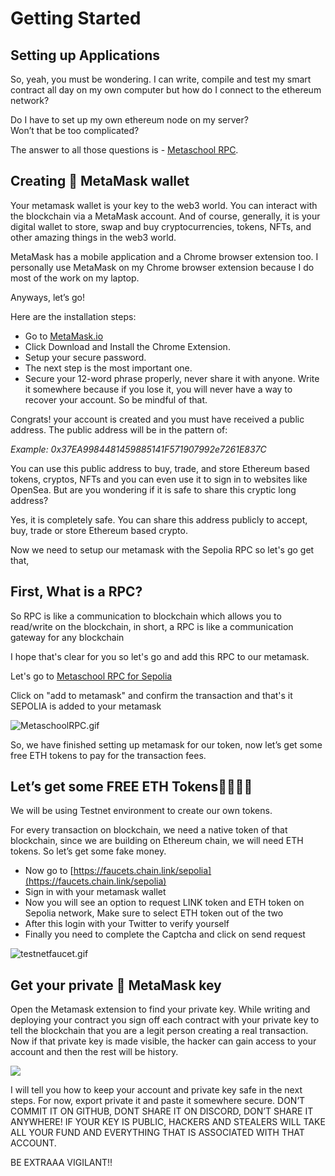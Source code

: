 ﻿# Getting Started

## **Setting up Applications**

So, yeah, you must be wondering. I can write, compile and test my smart contract all day on my own computer but how do I connect to the ethereum network?

Do I have to set up my own ethereum node on my server?  
Won’t that be too complicated?

The answer to all those questions is - [Metaschool RPC](https://www.metaschool.so/rpc).

## Creating 🦊 MetaMask wallet

Your metamask wallet is your key to the web3 world. You can interact with the blockchain via a MetaMask account. And of course, generally, it is your digital wallet to store, swap and buy cryptocurrencies, tokens, NFTs, and other amazing things in the web3 world.

MetaMask has a mobile application and a Chrome browser extension too. I personally use MetaMask on my Chrome browser extension because I do most of the work on my laptop.

Anyways, let’s go!

Here are the installation steps:

-   Go to  [MetaMask.io](http://metamask.io/)
-   Click Download and Install the Chrome Extension.
-   Setup your secure password.
-   The next step is the most important one.
-   Secure your 12-word phrase properly, never share it with anyone. Write it somewhere because if you lose it, you will never have a way to recover your account. So be mindful of that.

Congrats! your account is created and you must have received a public address. The public address will be in the pattern of:

_Example: 0x37EA9984481459885141F571907992e7261E837C_

You can use this public address to buy, trade, and store Ethereum based tokens, cryptos, NFTs and you can even use it to sign in to websites like OpenSea. But are you wondering if it is safe to share this cryptic long address?

Yes, it is completely safe. You can share this address publicly to accept, buy, trade or store Ethereum based crypto.

Now we need to setup our metamask with the Sepolia RPC so let's go get that,

## First, What is a RPC?
So RPC is like a communication to blockchain which allows you to read/write on the blockchain, in short, a RPC is like a communication gateway for any blockchain

I hope that's clear for you so let's go and add this RPC to our metamask.

Let's go to [Metaschool RPC for Sepolia](https://metaschool.so/rpc/sepolia)

Click on "add to metamask" and confirm the transaction and that's it SEPOLIA is added to your metamask

![MetaschoolRPC.gif](https://raw.githubusercontent.com/0xmetaschool/Learning-Projects/main/assests_for_all/metaschoolRPC.gif)

So, we have finished setting up metamask for our token, now let’s get some free ETH tokens to pay for the transaction fees.

## Let’s get some FREE ETH Tokens🤑🤑🤑🤑

We will be using Testnet environment to create our own tokens.

For every transaction on blockchain, we need a native token of that blockchain, since we are building on Ethereum chain, we will need ETH tokens. So let’s get some fake money.

- Now go to [https://faucets.chain.link/sepolia](https://faucets.chain.link/sepolia)
- Sign in with your metamask wallet
- Now you will see an option to request LINK token and ETH token on Sepolia network, Make sure to select ETH token out of the two
- After this login with your Twitter to verify yourself
- Finally you need to complete the Captcha and click on send request

![testnetfaucet.gif](https://raw.githubusercontent.com/0xmetaschool/Learning-Projects/main/assests_for_all/testnetfaucet.gif)

## Get your private 🦊 MetaMask key

Open the Metamask extension to find your private key. While writing and deploying your contract you sign off each contract with your private key to tell the blockchain that you are a legit person creating a real transaction. Now if that private key is made visible, the hacker can gain access to your account and then the rest will be history.

![](https://metaschool.s3-ap-southeast-1.amazonaws.com/images/xR90oDFgwFLgOIN03aIlqFhEpxUhF7R0sS9aBFCR.png)

I will tell you how to keep your account and private key safe in the next steps. For now, export private it and paste it somewhere secure. DON’T COMMIT IT ON GITHUB, DONT SHARE IT ON DISCORD, DON’T SHARE IT ANYWHERE! IF YOUR KEY IS PUBLIC, HACKERS AND STEALERS WILL TAKE ALL YOUR FUND AND EVERYTHING THAT IS ASSOCIATED WITH THAT ACCOUNT.

BE EXTRAAA VIGILANT!!
